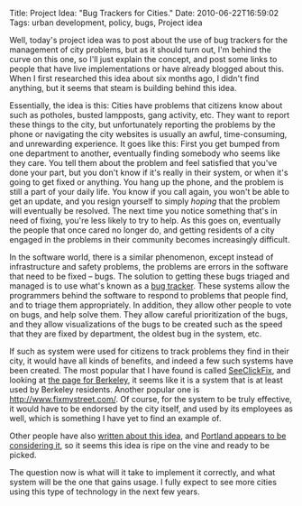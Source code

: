 Title: Project Idea: "Bug Trackers for Cities."
Date: 2010-06-22T16:59:02
Tags: urban development, policy, bugs, Project idea


Well, today's project idea was to post about the use of bug trackers for the management of city problems, but as it should turn out, I'm behind the curve on this one, so I'll just explain the concept, and post some links to people that have live implementations or have already blogged about this. When I first researched this idea about six months ago, I didn't find anything, but it seems that steam is building behind this idea.

Essentially, the idea is this: Cities have problems that citizens know about such as potholes, busted lampposts, gang activity, etc. They want to report these things to the city, but unfortunately reporting the problems by the phone or navigating the city websites is usually an awful, time-consuming, and unrewarding experience. It goes like this: First you get bumped from one department to another, eventually finding somebody who seems like they care. You tell them about the problem and feel satisfied that you've done your part, but you don't know if it's really in their system, or when it's going to get fixed or anything. You hang up the phone, and the problem is still a part of your daily life. You know if you call again, you won't be able to get an update, and you resign yourself to simply <em>hoping</em> that the problem will eventually be resolved. The next time you notice something that's in need of fixing, you're less likely to try to help. As this goes on, eventually the people that once cared no longer do, and getting residents of a city engaged in the problems in their community becomes increasingly difficult.

In the software world, there is a similar phenomenon, except instead of infrastructure and safety problems, the problems are errors in the software that need to be fixed &ndash; bugs. The solution to getting these bugs triaged and managed is to use what's known as a <a href="https://secure.wikimedia.org/wikipedia/en/wiki/Bug_tracking_system" target="_blank">bug tracker</a>. These systems allow the programmers behind the software to respond to problems that people find, and to triage them appropriately. In addition, they allow other people to vote on bugs, and help solve them. They allow careful prioritization of the bugs, and they allow visualizations of the bugs to be created such as the speed that they are fixed by department, the oldest bug in the system, etc.

If such as system were used for citizens to track problems they find in their city, it would have all kinds of benefits, and indeed a few such systems have been created. The most popular that I have found is called <a href="http://seeclickfix.com/" target="_blank">SeeClickFix</a>, and looking at <a href="http://seeclickfix.com/berkeley" target="_blank">the page for Berkeley</a>, it seems like it is a system that is at least used by Berkeley residents. Another popular one is <a href="http://www.fixmystreet.com/" target="_blank">http://www.fixmystreet.com/</a>. Of course, for the system to be truly effective, it would have to be endorsed by the city itself, and used by its employees as well, which is something I have yet to find an example of.

Other people have also <a href="http://speedbird.wordpress.com/2010/04/22/frameworks-for-citizen-responsiveness/" target="_blank">written about this idea</a>, and <a href="http://portlandwiki.org/CivicApps#Notes_from_CivicApps_Meetup_at_Open_Source_Bridge_2010" target="_blank">Portland appears to be considering it</a>, so it seems this idea is ripe on the vine and ready to be picked. 

The question now is what will it take to implement it correctly, and what system will be the one that gains usage. I fully expect to see more cities using this type of technology in the next few years. 